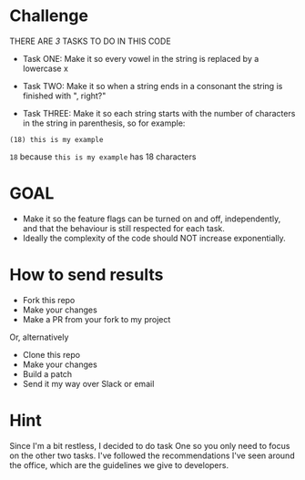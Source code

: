 
 # Challenge
 THERE ARE _3_ TASKS TO DO IN THIS CODE
 
 * Task ONE: Make it so every vowel in the string is replaced by a lowercase x
 
 * Task TWO: Make it so when a string ends in a consonant the string is finished with ", right?"
 
 * Task THREE: Make it so each string starts with the number of characters in the string in parenthesis, so for example:
 
 ```(18) this is my example```

 `18` because `this is my example` has 18 characters
 


# GOAL
 * Make it so the feature flags can be turned on and off, independently, and that the behaviour is still respected for each task.
 * Ideally the complexity of the code should NOT increase exponentially.


# How to send results
- Fork this repo
- Make your changes
- Make a PR from your fork to my project

Or, alternatively

- Clone this repo
- Make your changes
- Build a patch
- Send it my way over Slack or email

# Hint
Since I'm a bit restless, I decided to do task One so you only need to focus on the other two tasks. I've followed the recommendations I've seen around the office, which are the guidelines we give to developers.

